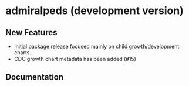 # admiralpeds  (development version)

## New Features

- Initial package release focused mainly on child growth/development charts.
- CDC growth chart metadata has been added (#15)

## Documentation
